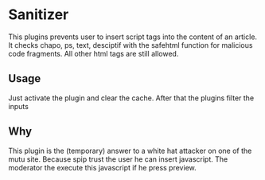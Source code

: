 # Sanitizer
This plugins prevents user to insert script tags into the content of an article. It checks chapo, ps, text, desciptif with the safehtml function for  	malicious code fragments. All other html tags are still allowed.

## Usage
Just activate the plugin and clear the cache. After that the plugins filter the inputs

## Why
This plugin is the (temporary) answer to a white hat attacker on one of the mutu site. Because spip trust the user he can insert javascript. The moderator the execute this javascript if he press preview.